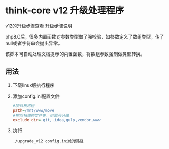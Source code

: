 # think-core v12 升级处理程序

v12的升级步骤查看 [升级步骤说明](https://github.com/quansitech/qs_cmf/blob/master/docs/UpgradeTo12.md)

php8.0后，很多内置函数对参数类型做了强校验，如参数定义了数组类型，传了null或者字符串会抛出异常。

该脚本可自动处理文档提示的内置函数，将数组参数强制做类型转换。

## 用法

1. 下载linux版执行程序

2. 添加config.ini配置文件
   
   ```ini
   #项目根路径
   path=/mnt/www/move 
   #排除扫描的文件夹，用逗号分隔
   exclude_dir=.git,.idea,gulp,vendor,www
   ```

3. 执行
   
   ```shell
   ./upgrade_v12 config.ini绝对路径
   ```
